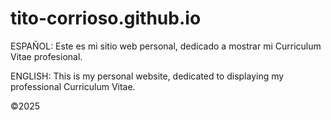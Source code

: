 # tito-corrioso.github.io

ESPAÑOL: Este es mi sitio web personal, dedicado a mostrar mi Curriculum Vitae profesional.

ENGLISH: This is my personal website, dedicated to displaying my professional Curriculum Vitae.

©2025
